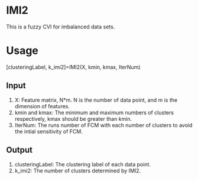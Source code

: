 # IMI2
This is a fuzzy CVI for imbalanced data sets.  

# Usage
[clusteringLabel, k_imi2]=IMI2(X, kmin, kmax, IterNum)  
## Input
1. X: Feature matrix, N*m. N is the number of data point, and m is the dimension of features.  
2. kmin and kmax: The minimum and maximum numbers of clusters respectively, kmax should be greater than kmin.  
3. IterNum: The runs number of FCM with each number of clusters to avoid the intial sensitivity of FCM.  
## Output
1. clusteringLabel: The clustering label of each data point.  
2. k_imi2: The number of clusters determined by IMI2.  
